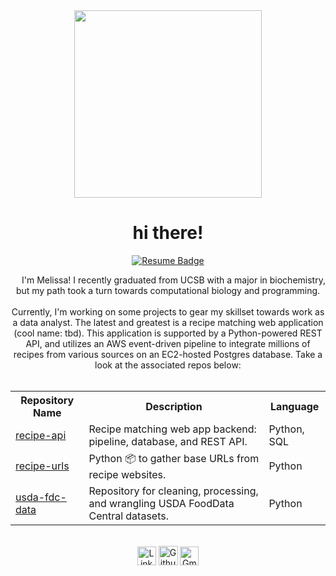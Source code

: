 <div id="header" align="center">
    <img src="https://media.giphy.com/media/VgfCfNhYHobM0ax3TP/giphy.gif" width="300"/>
    <h1>hi there!</h1>
</div>

<div id="body" align="center">
    <p align="center">
        <a href="terry_resume.pdf" target="_blank"><img src="https://img.shields.io/badge/check_out_my-resume-pink" alt="Resume Badge"/></a>
    </p>
    <img src="https://media.giphy.com/media/v1.Y2lkPTc5MGI3NjExdzR2MmF0d3g3aTFkZmh1cW1waGF4bTUwY21mN3R2ZmlqdXl2aGR2cyZlcD12MV9pbnRlcm5hbF9naWZfYnlfaWQmY3Q9cw/hvRJCLFzcasrR4ia7z/giphy.gif" width="14"/>
    <span>I'm Melissa! I recently graduated from UCSB with a major in biochemistry, but my path took a turn towards computational biology and programming.</span>
    <br>
    <br>
    <span>Currently, I'm working on some projects to gear my skillset towards work as a data analyst. The latest and greatest is a recipe matching web application (cool name: tbd). This application is supported by a Python-powered REST API, and utilizes an AWS event-driven pipeline to integrate millions of recipes from various sources on an EC2-hosted Postgres database. Take a look at the associated repos below:</span>
</div>

<br>

<p>
    <table align="center">
        <tr>
            <th>Repository Name</th>
            <th>Description</th>
            <th>Language</th>
        </tr>
        <tr>
            <td><a href="https://github.com/mkayeterry/recipe_api" target="_blank">recipe-api</a></td>
            <td>Recipe matching web app backend: pipeline, database, and REST API.</td>
            <td>Python, SQL</td>
        </tr>
        <tr>
            <td><a href="https://github.com/mkayeterry/recipe-urls" target="_blank">recipe-urls</a></td>
            <td>Python 📦 to gather base URLs from recipe websites.</td>
            <td>Python</td>
        </tr>
        <tr>
            <td><a href="https://github.com/mkayeterry/usda-fdc-data" target="_blank">usda-fdc-data</a></td>
            <td>Repository for cleaning, processing, and wrangling USDA FoodData Central datasets.</td>
            <td>Python</td>
        </tr>
    </table>
</p>

<br>

<div id="badges" align="center">
    <a href="https://www.linkedin.com/in/melissakayeterry/" target="_blank" style="text-decoration: none;">
        <img src="https://img.shields.io/badge/LinkedIn-blue?style=for-the-badge&logo=linkedin&logoColor=white" alt="LinkedIn Badge" height="30" />
    </a>
    <a href="https://github.com/mkayeterry" target="_blank" style="text-decoration: none;">
        <img alt="Github" src="https://img.shields.io/badge/GitHub-%2312100E.svg?&style=for-the-badge&logo=Github&logoColor=white" height="31" />
    </a>
    <a href="mailto:mkterry@ucsb.edu" style="text-decoration: none;">
        <img alt="Gmail" src="https://img.shields.io/badge/Gmail-D14836?style=for-the-badge&logo=gmail&logoColor=white" height="30" />
    </a>
</div>

